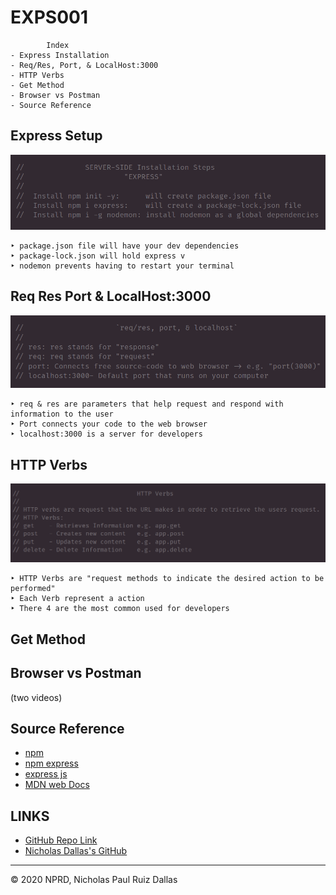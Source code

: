 # EXPS001

```
        Index
- Express Installation
- Req/Res, Port, & LocalHost:3000
- HTTP Verbs
- Get Method 
- Browser vs Postman
- Source Reference
```

## Express Setup 

![installation](./photos/installationSteps.png)

    ‣ package.json file will have your dev dependencies  
    ‣ package-lock.json will hold express v
    ‣ nodemon prevents having to restart your terminal

## Req Res Port & LocalHost:3000

![req_res](./photos/req_res_port_localhost.png)

    ‣ req & res are parameters that help request and respond with information to the user
    ‣ Port connects your code to the web browser
    ‣ localhost:3000 is a server for developers

## HTTP Verbs

![httpVerbs](./photos/httpVerbs.png)

    ‣ HTTP Verbs are "request methods to indicate the desired action to be performed" 
    ‣ Each Verb represent a action 
    ‣ There 4 are the most common used for developers

## Get Method

## Browser vs Postman

(two videos)


## Source Reference 

- [npm](https://www.npmjs.com/)
- [npm express](https://www.npmjs.com/package/express)
- [express js](https://expressjs.com/)
- [MDN web Docs](https://developer.mozilla.org/en-US/docs/Web/HTTP/Methods)

## LINKS

- [GitHub Repo Link](https://github.com/nicholasd-uci/EXPS001)
- [Nicholas Dallas's GitHub](https://github.com/nicholasd-uci)

- - -
© 2020 NPRD, Nicholas Paul Ruiz Dallas